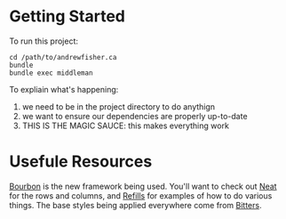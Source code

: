 Getting Started
===============

To run this project:

    cd /path/to/andrewfisher.ca
    bundle
    bundle exec middleman

To expliain what's happening:

 1. we need to be in the project directory to do anythign
 2. we want to ensure our dependencies are properly up-to-date
 3. THIS IS THE MAGIC SAUCE: this makes everything work

Usefule Resources
=================

[Bourbon](http://bourbon.io/) is the new framework being used. You'll want to check out [Neat](http://neat.bourbon.io/) for the rows and columns, and [Refills](http://refills.bourbon.io/) for examples of how to do various things. The base styles being applied everywhere come from [Bitters](http://bitters.bourbon.io/).
